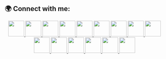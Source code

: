 ## 🌍 Connect with me:

<p align="center">
  <a href="https://github.com/Sejanmahmudofficial" target="_blank">
    <img src="https://github.githubassets.com/images/modules/logos_page/GitHub-Mark.png" width="50" height="50"/>
  </a>
  <a href="https://www.linkedin.com/in/sejanmahmudofficial/" target="_blank">
    <img src="https://upload.wikimedia.org/wikipedia/commons/c/ca/LinkedIn_logo_initials.png" width="50" height="50"/>
  </a>
  <a href="https://www.facebook.com/SejanMahmudOfficial" target="_blank">
    <img src="https://upload.wikimedia.org/wikipedia/commons/b/b9/2023_Facebook_icon.svg" width="50" height="50"/>
  </a>
  <a href="https://www.instagram.com/sejan__mahmud/" target="_blank">
    <img src="https://upload.wikimedia.org/wikipedia/commons/a/a5/Instagram_icon.png" width="50" height="50"/>
  </a>
  <a href="https://twitter.com/Sejan__Mahmud" target="_blank">
    <img src="https://upload.wikimedia.org/wikipedia/commons/6/60/X_logo_2023.svg" width="50" height="50"/>
  </a>
  <a href="https://youtube.com/@sejan_gaming_official" target="_blank">
    <img src="https://upload.wikimedia.org/wikipedia/commons/e/ef/Youtube_logo.png" width="50" height="50"/>
  </a>
  <a href="https://www.reddit.com/user/Sejan__Mahmud" target="_blank">
    <img src="https://upload.wikimedia.org/wikipedia/commons/5/58/Reddit_logo_new.svg" width="50" height="50"/>
  </a>
  <a href="https://t.me/Sejan_Mahmud" target="_blank">
    <img src="https://upload.wikimedia.org/wikipedia/commons/8/82/Telegram_logo.svg" width="50" height="50"/>
  </a>
  <a href="https://twitch.tv/sejanmahmud" target="_blank">
    <img src="https://upload.wikimedia.org/wikipedia/commons/d/d3/Twitch_Glitch_Logo_Purple.svg" width="50" height="50"/>
  </a>
  <a href="https://pinterest.com/Sejan_Mahmud" target="_blank">
    <img src="https://upload.wikimedia.org/wikipedia/commons/0/08/Pinterest-logo.png" width="50" height="50"/>
  </a>
  <a href="https://tumblr.com/@sejanmahmud" target="_blank">
    <img src="https://upload.wikimedia.org/wikipedia/commons/f/fd/Tumblr_Logo.svg" width="50" height="50"/>
  </a>
  <a href="https://mastodon.social/@SejanMahmud" target="_blank">
    <img src="https://upload.wikimedia.org/wikipedia/commons/4/48/Mastodon_Logotype_%28Simple%29.svg" width="50" height="50"/>
  </a>
  <a href="https://leetcode.com/SejanMahmud" target="_blank">
    <img src="https://upload.wikimedia.org/wikipedia/commons/1/19/LeetCode_logo_black.png" width="50" height="50"/>
  </a>
  <a href="https://wa.me/8801892063187" target="_blank">
    <img src="https://upload.wikimedia.org/wikipedia/commons/6/6b/WhatsApp.svg" width="50" height="50"/>
  </a>
  <a href="mailto:sejangamingofficial@gmail.com">
    <img src="https://upload.wikimedia.org/wikipedia/commons/7/7e/Gmail_icon_%282020%29.svg" width="50" height="50"/>
  </a>
</p>
